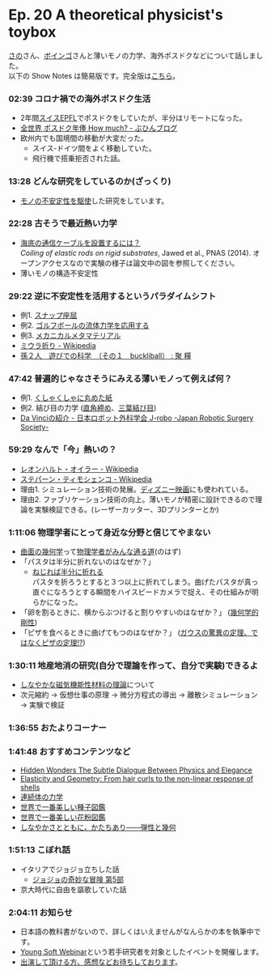 # Ep. 20 A theoretical physicist's toybox

[さの](https://twitter.com/Tomo_1121)さん、[ボインゴ](https://twitter.com/toshakuukan)さんと薄いモノの力学、海外ポスドクなどについて話しました。  
以下の Show Notes は簡易版です。完全版は[こちら](https://interaxion-podcast.github.io/20)。

### 02:39 コロナ禍での海外ポスドク生活

- 2年間[スイスEPFL](https://www.epfl.ch/labs/flexlab/)でポスドクをしていたが、半分はリモートになった。
- [全世界 ポスドク年俸 How much? - ぶひんブログ](https://buhin-blog.blogspot.com/2018/04/how-much.html)
- 欧州内でも国境間の移動が大変だった。
  - スイス-ドイツ間をよく移動していた。
  - 飛行機で搭乗拒否された話。

### 13:28 どんな研究をしているのか(ざっくり)


- [モノの不安定性を駆使](http://www.sano.mech.keio.ac.jp/ja_index.html)した研究をしています。

### 22:28 古そうで最近熱い力学

- [海底の通信ケーブルを設置するには？](https://www.pnas.org/content/111/41/14663)  
  *Coiling of elastic rods on rigid substrates*, Jawed et al., PNAS (2014).
  オープンアクセスなので実験の様子は論文中の図を参照してください。
- 薄いモノの構造不安定性  

### 29:22 逆に不安定性を活用するというパラダイムシフト

- 例1. [スナップ座屈](https://journals.aps.org/prl/abstract/10.1103/PhysRevLett.122.114301)
- 例2. [ゴルフボールの流体力学を応用する](https://onlinelibrary.wiley.com/doi/abs/10.1002/adma.201401403)
- 例3. [メカニカルメタマテリアル](https://dash.harvard.edu/bitstream/handle/1/11051225/Bertoldi_Advanced_Materials_Final.pdf;jsessionid=C66C5F12188A3E45C1FC8C116A401C37?sequence=1)  
- [ミウラ折り - Wikipedia](https://ja.wikipedia.org/wiki/%E3%83%9F%E3%82%A6%E3%83%A9%E6%8A%98%E3%82%8A)
- [孫２人　遊びでの科学　（その１　buckliball） : 聚 糧](https://tanmatsui.exblog.jp/14966247/)  

### 47:42 普遍的じゃなさそうにみえる薄いモノって例えば何？

- 例1. [くしゃくしゃに丸めた紙](https://www.nature.com/articles/s42005-018-0072-x) 
- 例2. 結び目の力学 ([直角締め](https://www.pnas.org/content/118/15/e2021684118)、[三葉結び目](https://www.sciencedirect.com/science/article/pii/S2352431621000043?dgcid=author))
- [Da Vinciの紹介 - 日本ロボット外科学会 J-robo -Japan Robotic Surgery Society-](https://j-robo.or.jp/robot/da-vinci/)

### 59:29 なんで「今」熱いの？

- [レオンハルト・オイラー - Wikipedia](https://ja.wikipedia.org/wiki/%E3%83%AC%E3%82%AA%E3%83%B3%E3%83%8F%E3%83%AB%E3%83%88%E3%83%BB%E3%82%AA%E3%82%A4%E3%83%A9%E3%83%BC)
- [ステパーン・ティモシェンコ - Wikipedia](https://ja.wikipedia.org/wiki/%E3%82%B9%E3%83%86%E3%83%91%E3%83%BC%E3%83%B3%E3%83%BB%E3%83%86%E3%82%A3%E3%83%A2%E3%82%B7%E3%82%A7%E3%83%B3%E3%82%B3)
- 理由1. シミュレーション技術の発展。[ディズニー映画](https://graphics.pixar.com/library/CurlyHairB/paper.pdf)にも使われている。
- 理由2. ファブリケーション技術の向上。薄いモノが精密に設計できるので理論を実験検証できる。(レーザーカッター、3Dプリンターとか)

### 1:11:06 物理学者にとって身近な分野と信じてやまない

- [曲面の幾何学](https://amzn.to/34BcqWE)って[物理学者がみんな通る道](https://amzn.to/2RVSafT)(のはず)
- 「パスタは半分に折れないのはなぜか？」  
  - [ねじれば半分に折れる](https://www.newscientist.com/article/2176723-we-have-finally-figured-out-how-to-snap-spaghetti-into-two-pieces/)  
    パスタを折ろうとすると３つ以上に折れてしまう。曲げたパスタが真っ直ぐになろうとする瞬間をハイスピードカメラで捉え、その仕組みが明らかになった。
- 「卵を割るときに、横からぶつけると割りやすいのはなぜか？」
        ([幾何学的剛性](https://journals.aps.org/prl/abstract/10.1103/PhysRevLett.109.144301))
- 「ピザを食べるときに曲げてもつのはなぜか？」
        ([ガウスの驚異の定理、ではなくピザの定理!?](https://iopscience.iop.org/article/10.1209/0295-5075/127/14001))

### 1:30:11 地産地消の研究(自分で理論を作って、自分で実験)できるよ

- [しなやかな磁気機能性材料の理論](https://twitter.com/TomoSano_en/status/1311206033059180544)について
- 次元縮約 → 仮想仕事の原理 → 微分方程式の導出 → 離散シミュレーション → 実験で検証

### 1:36:55 おたよりコーナー

### 1:41:48 おすすめコンテンツなど

- [Hidden Wonders The Subtle Dialogue Between Physics and Elegance](https://amzn.to/3fy2bc0)
- [Elasticity and Geometry: From hair curls to the non-linear response of shells](https://amzn.to/3uH58vu)
- [連続体の力学](https://amzn.to/3wI8Mqa)
- [世界で一番美しい種子図鑑](https://amzn.to/2SINvhe)
- [世界で一番美しい花粉図鑑](https://amzn.to/3fCAKha)
- [しなやかさとともに，かたちあり――弾性と幾何](https://www.jstage.jst.go.jp/article/butsuri/74/12/74_822/_article/-char/ja/)

### 1:51:13 こぼれ話

- イタリアでジョジョ立ちした話
  - [ジョジョの奇妙な冒険 第5部](https://amzn.to/3ghF3Ps)
- 京大時代に自由を謳歌していた話

### 2:04:11 お知らせ

- 日本語の教科書がないので、詳しくはいえませんがなんらかの本を執筆中です。
- [Young Soft Webinar](https://sites.google.com/view/young-soft-webinar)という若手研究者を対象としたイベントを開催します。
- [出演して頂ける方、感想などお待ちしております](https://interaxion-podcast.github.io/feedback/)。
